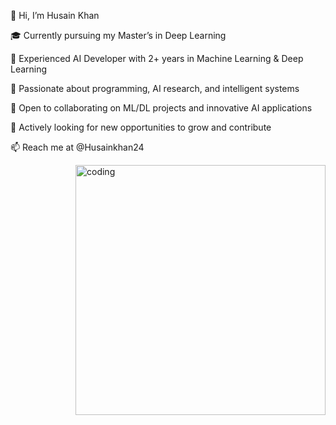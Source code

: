 👋 Hi, I’m Husain Khan

🎓 Currently pursuing my Master’s in Deep Learning

💼 Experienced AI Developer with 2+ years in Machine Learning & Deep Learning

👀 Passionate about programming, AI research, and intelligent systems

💞️ Open to collaborating on ML/DL projects and innovative AI applications

🚀 Actively looking for new opportunities to grow and contribute

📫 Reach me at @Husainkhan24

<img align="right" alt="coding" width="400" src="https://camo.githubusercontent.com/19db51af5f90f1b152bc0b9078f5fe97053955be5074f03f17019c70345bdcdb/68747470733a2f2f6d69726f2e6d656469756d2e636f6d2f6d61782f313336302f302a37513379765349765f7430696f4a2d5a2e676966">

<!---
Husainkhan24/Husainkhan24 is a ✨ special ✨ repository because its `README.md` (this file) appears on your GitHub profile.
You can click the Preview link to take a look at your changes.
--->
